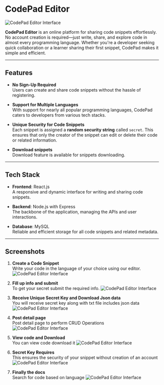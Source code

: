 
# CodePad Editor

![CodePad Editor Interface](https://iili.io/2G09egR.png)

**CodePad Editor** is an online platform for sharing code snippets effortlessly. No account creation is required—just write, share, and explore code in almost every programming language. Whether you're a developer seeking quick collaboration or a learner sharing their first snippet, CodePad makes it simple and efficient.

---

## Features

- **No Sign-Up Required**  
  Users can create and share code snippets without the hassle of registering.

- **Support for Multiple Languages**  
  With support for nearly all popular programming languages, CodePad caters to developers from various tech stacks.  

- **Unique Security for Code Snippets**  
  Each snippet is assigned a **random security string** called `secret`. This ensures that only the creator of the snippet can edit or delete their code or related information.

- **Download snippets**  
  Download feature is available for snippets downloading.

---

## Tech Stack

- **Frontend**: React.js  
  A responsive and dynamic interface for writing and sharing code snippets.

- **Backend**: Node.js with Express  
  The backbone of the application, managing the APIs and user interactions.

- **Database**: MySQL  
  Reliable and efficient storage for all code snippets and related metadata.

---

## Screenshots


1. **Create a Code Snippet**  
   Write your code in the language of your choice using our editor.
   ![CodePad Editor Interface](https://iili.io/2G0ovGp.png)

2. **Fill up info and submit**  
   To get your secret submit the required info.
   ![CodePad Editor Interface](https://iili.io/2G0oUFI.png)

3. **Receive Unique Secret Key and Download Json data**  
   You will receive secret key along with txt file includes json data
   ![CodePad Editor Interface](https://iili.io/2G0ogat.png)


4. **Post detail page**  
    Post detail page to perform CRUD Operations
   ![CodePad Editor Interface](https://iili.io/2G0o86N.png)

5. **View code and Download**  
    You can view code download it
   ![CodePad Editor Interface](https://iili.io/2G0ataf.png)

6. **Secret Key Requires**  
    This ensures the security of your snippet without creation of an account
   ![CodePad Editor Interface](https://iili.io/2G0o69n.png)

7. **Finally the docs**  
    Search for code based on language
   ![CodePad Editor Interface](https://iili.io/2G0oiwG.png)





